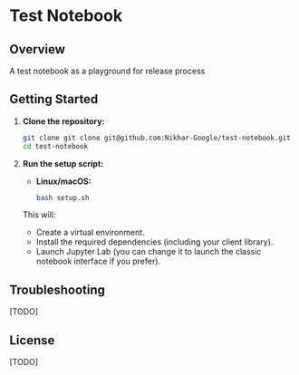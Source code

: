 # Test Notebook

## Overview

A test notebook as a playground for release process

## Getting Started

1.  **Clone the repository:**

    ```bash
    git clone git clone git@github.com:Nikhar-Google/test-notebook.git
    cd test-notebook
    ```

2.  **Run the setup script:**

    *   **Linux/macOS:**

        ```bash
        bash setup.sh
        ```

    This will:
    * Create a virtual environment.
    * Install the required dependencies (including your client library).
    * Launch Jupyter Lab (you can change it to launch the classic notebook interface if you prefer).

## Troubleshooting
[TODO]

## License
[TODO]
